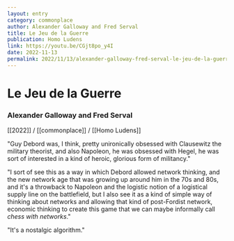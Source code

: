 ```yaml
---
layout: entry
category: commonplace
author: Alexander Galloway and Fred Serval
title: Le Jeu de la Guerre
publication: Homo Ludens
link: https://youtu.be/CGjt8po_y4I
date: 2022-11-13
permalink: 2022/11/13/alexander-galloway-fred-serval-le-jeu-de-la-guerre
---
```


# Le Jeu de la Guerre

### Alexander Galloway and Fred Serval

[[2022]] / [[commonplace]] / [[Homo Ludens]]

"Guy Debord was, I think, pretty unironically obsessed with Clausewitz the military theorist, and also Napoleon, he was obsessed with Hegel, he was sort of interested in a kind of heroic, glorious form of militancy."

"I sort of see this as a way in which Debord allowed network thinking, and the new network age that was growing up around him in the 70s and 80s, and it's a throwback to Napoleon and the logistic notion of a logistical supply line on the battlefield, but I also see it as a kind of simple way of thinking about networks and allowing that kind of post-Fordist network, economic thinking to create this game that we can maybe informally call *chess with networks*."

"It's a nostalgic algorithm."
